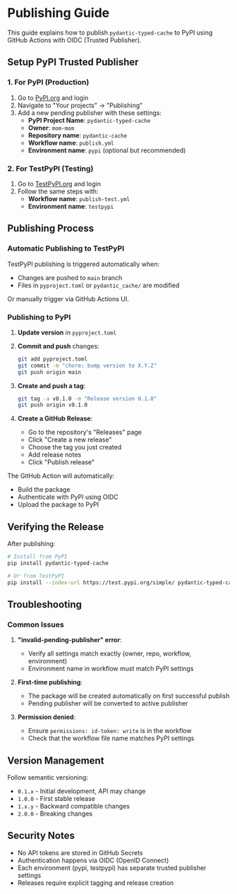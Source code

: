 # Publishing Guide

This guide explains how to publish `pydantic-typed-cache` to PyPI using GitHub Actions with OIDC (Trusted Publisher).

## Setup PyPI Trusted Publisher

### 1. For PyPI (Production)

1. Go to [PyPI.org](https://pypi.org) and login
2. Navigate to "Your projects" → "Publishing"
3. Add a new pending publisher with these settings:
   - **PyPI Project Name**: `pydantic-typed-cache`
   - **Owner**: `mom-mom`
   - **Repository name**: `pydantic-cache`
   - **Workflow name**: `publish.yml`
   - **Environment name**: `pypi` (optional but recommended)

### 2. For TestPyPI (Testing)

1. Go to [TestPyPI.org](https://test.pypi.org) and login
2. Follow the same steps with:
   - **Workflow name**: `publish-test.yml`
   - **Environment name**: `testpypi`

## Publishing Process

### Automatic Publishing to TestPyPI

TestPyPI publishing is triggered automatically when:
- Changes are pushed to `main` branch
- Files in `pyproject.toml` or `pydantic_cache/` are modified

Or manually trigger via GitHub Actions UI.

### Publishing to PyPI

1. **Update version** in `pyproject.toml`
2. **Commit and push** changes:
   ```bash
   git add pyproject.toml
   git commit -m "chore: bump version to X.Y.Z"
   git push origin main
   ```

3. **Create and push a tag**:
   ```bash
   git tag -a v0.1.0 -m "Release version 0.1.0"
   git push origin v0.1.0
   ```

4. **Create a GitHub Release**:
   - Go to the repository's "Releases" page
   - Click "Create a new release"
   - Choose the tag you just created
   - Add release notes
   - Click "Publish release"

The GitHub Action will automatically:
- Build the package
- Authenticate with PyPI using OIDC
- Upload the package to PyPI

## Verifying the Release

After publishing:

```bash
# Install from PyPI
pip install pydantic-typed-cache

# Or from TestPyPI
pip install --index-url https://test.pypi.org/simple/ pydantic-typed-cache
```

## Troubleshooting

### Common Issues

1. **"invalid-pending-publisher" error**:
   - Verify all settings match exactly (owner, repo, workflow, environment)
   - Environment name in workflow must match PyPI settings

2. **First-time publishing**:
   - The package will be created automatically on first successful publish
   - Pending publisher will be converted to active publisher

3. **Permission denied**:
   - Ensure `permissions: id-token: write` is in the workflow
   - Check that the workflow file name matches PyPI settings

## Version Management

Follow semantic versioning:
- `0.1.x` - Initial development, API may change
- `1.0.0` - First stable release
- `1.x.y` - Backward compatible changes
- `2.0.0` - Breaking changes

## Security Notes

- No API tokens are stored in GitHub Secrets
- Authentication happens via OIDC (OpenID Connect)
- Each environment (pypi, testpypi) has separate trusted publisher settings
- Releases require explicit tagging and release creation